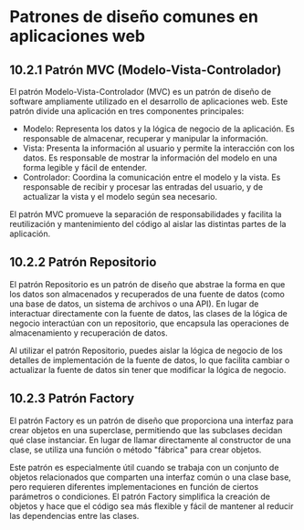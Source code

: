 # Patrones de diseño comunes en aplicaciones web

## 10.2.1 Patrón MVC (Modelo-Vista-Controlador)

El patrón Modelo-Vista-Controlador (MVC) es un patrón de diseño de software ampliamente utilizado en el desarrollo de aplicaciones web. Este patrón divide una aplicación en tres componentes principales:

- Modelo: Representa los datos y la lógica de negocio de la aplicación. Es responsable de almacenar, recuperar y manipular la información.
- Vista: Presenta la información al usuario y permite la interacción con los datos. Es responsable de mostrar la información del modelo en una forma legible y fácil de entender.
- Controlador: Coordina la comunicación entre el modelo y la vista. Es responsable de recibir y procesar las entradas del usuario, y de actualizar la vista y el modelo según sea necesario.

El patrón MVC promueve la separación de responsabilidades y facilita la reutilización y mantenimiento del código al aislar las distintas partes de la aplicación.

## 10.2.2 Patrón Repositorio

El patrón Repositorio es un patrón de diseño que abstrae la forma en que los datos son almacenados y recuperados de una fuente de datos (como una base de datos, un sistema de archivos o una API). En lugar de interactuar directamente con la fuente de datos, las clases de la lógica de negocio interactúan con un repositorio, que encapsula las operaciones de almacenamiento y recuperación de datos.

Al utilizar el patrón Repositorio, puedes aislar la lógica de negocio de los detalles de implementación de la fuente de datos, lo que facilita cambiar o actualizar la fuente de datos sin tener que modificar la lógica de negocio.

## 10.2.3 Patrón Factory

El patrón Factory es un patrón de diseño que proporciona una interfaz para crear objetos en una superclase, permitiendo que las subclases decidan qué clase instanciar. En lugar de llamar directamente al constructor de una clase, se utiliza una función o método "fábrica" para crear objetos.

Este patrón es especialmente útil cuando se trabaja con un conjunto de objetos relacionados que comparten una interfaz común o una clase base, pero requieren diferentes implementaciones en función de ciertos parámetros o condiciones. El patrón Factory simplifica la creación de objetos y hace que el código sea más flexible y fácil de mantener al reducir las dependencias entre las clases.